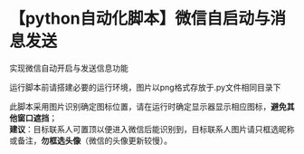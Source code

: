 # 【python自动化脚本】微信自启动与消息发送
实现微信自动开启与发送信息功能

运行脚本前请搭建必要的运行环境，图片以png格式存放于.py文件相同目录下

此脚本采用图片识别确定图标位置，请在运行时确定显示器显示相应图标，**避免其他窗口遮挡**；<br/>
**建议**：目标联系人可置顶以便进入微信后能识别到，目标联系人图片请只框选昵称或备注，**勿框选头像**（微信的头像更新较慢）。
